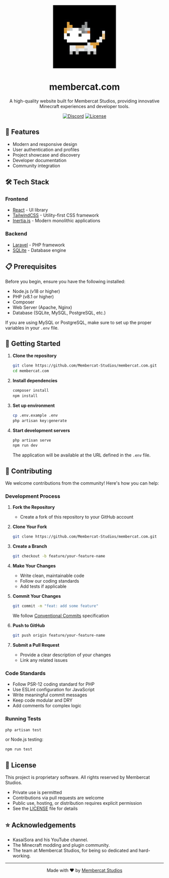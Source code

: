 <div align="center">

<img src="public/logo.png" alt="Membercat Studios Logo" width="200" />

# membercat.com

A high-quality website built for Membercat Studios, providing innovative Minecraft experiences and developer tools.

[![Discord](https://img.shields.io/discord/748158402659745904?color=5865F2&label=Discord&logo=discord&logoColor=white)](https://discord.gg/membercat)
[![License](https://img.shields.io/badge/License-Proprietary-red.svg)](LICENSE)

</div>

## 🚀 Features

-   Modern and responsive design
-   User authentication and profiles
-   Project showcase and discovery
-   Developer documentation
-   Community integration

## 🛠️ Tech Stack

### Frontend

-   [React](https://reactjs.org/) - UI library
-   [TailwindCSS](https://tailwindcss.com/) - Utility-first CSS framework
-   [Inertia.js](https://inertiajs.com/) - Modern monolithic applications

### Backend

-   [Laravel](https://laravel.com/) - PHP framework
-   [SQLite](https://www.sqlite.org/) - Database engine

## 📋 Prerequisites

Before you begin, ensure you have the following installed:

-   Node.js (v18 or higher)
-   PHP (v8.1 or higher)
-   Composer
-   Web Server (Apache, Nginx)
-   Database (SQLite, MySQL, PostgreSQL, etc.)

If you are using MySQL or PostgreSQL, make sure to set up the proper variables in your `.env` file.

## 🚦 Getting Started

1. **Clone the repository**

    ```sh
    git clone https://github.com/Membercat-Studios/membercat.com.git
    cd membercat.com
    ```

2. **Install dependencies**

    ```sh
    composer install
    npm install
    ```

3. **Set up environment**

    ```sh
    cp .env.example .env
    php artisan key:generate
    ```

4. **Start development servers**

    ```sh
    php artisan serve
    npm run dev
    ```

    The application will be available at the URL defined in the `.env` file.

## 🤝 Contributing

We welcome contributions from the community! Here's how you can help:

### Development Process

1. **Fork the Repository**

    - Create a fork of this repository to your GitHub account

2. **Clone Your Fork**

    ```sh
    git clone https://github.com/Membercat-Studios/membercat.com.git
    ```

3. **Create a Branch**

    ```sh
    git checkout -b feature/your-feature-name
    ```

4. **Make Your Changes**

    - Write clean, maintainable code
    - Follow our coding standards
    - Add tests if applicable

5. **Commit Your Changes**

    ```sh
    git commit -m "feat: add some feature"
    ```

    We follow [Conventional Commits](https://www.conventionalcommits.org/) specification

6. **Push to GitHub**

    ```sh
    git push origin feature/your-feature-name
    ```

7. **Submit a Pull Request**
    - Provide a clear description of your changes
    - Link any related issues

### Code Standards

-   Follow PSR-12 coding standard for PHP
-   Use ESLint configuration for JavaScript
-   Write meaningful commit messages
-   Keep code modular and DRY
-   Add comments for complex logic

### Running Tests

```sh
php artisan test
```

or Node.js testing:

```sh
npm run test
```

## 📝 License

This project is proprietary software. All rights reserved by Membercat Studios.

-   Private use is permitted
-   Contributions via pull requests are welcome
-   Public use, hosting, or distribution requires explicit permission
-   See the [LICENSE](LICENSE) file for details

## ⭐ Acknowledgements

-   KasaiSora and his YouTube channel.
-   The Minecraft modding and plugin community.
-   The team at Membercat Studios, for being so dedicated and hard-working.

---

<div align="center">

Made with ❤️ by [Membercat Studios](https://membercat.com)

</div>
